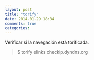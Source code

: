 ```yaml
---
layout: post
title: "torify"
date: 2014-01-29 18:34
comments: true
categories: 
---
```

Verificar si la navegación está torificada.

>$ torify elinks checkip.dyndns.org

